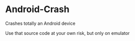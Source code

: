 # Android-Crash
Crashes totally an Android device

Use that source code at your own risk, but only on emulator
